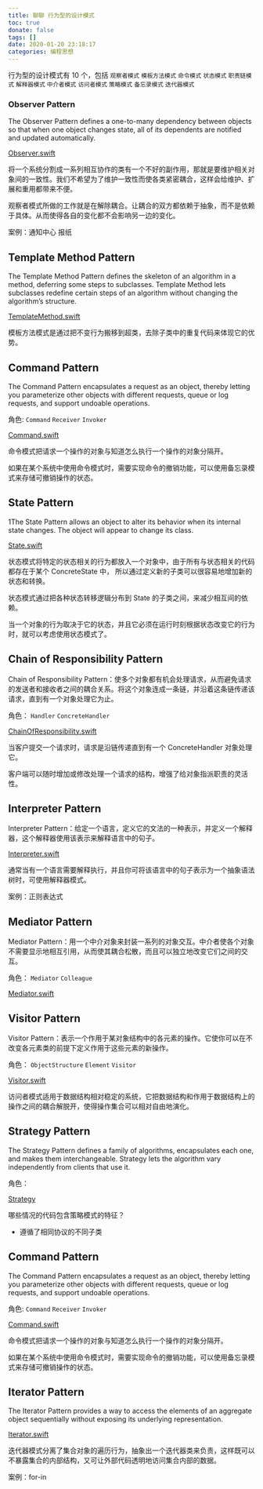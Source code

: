 ```yaml
---
title: 聊聊 行为型的设计模式
toc: true
donate: false
tags: []
date: 2020-01-20 23:18:17
categories: 编程思想
---
```


行为型的设计模式有 10 个，包括 `观察者模式` `模板方法模式` `命令模式` `状态模式` `职责链模式` `解释器模式` `中介者模式` `访问者模式` `策略模式` `备忘录模式` `迭代器模式` 

<!-- more -->

###  Observer Pattern

The Observer Pattern defines a one-to-many dependency between objects so that when one object changes state, all of its dependents are notified and updated automatically.

[Observer.swift](https://github.com/muhlenXi/design-patterns/blob/master/demos/Observer.swift)

将一个系统分割成一系列相互协作的类有一个不好的副作用，那就是要维护相关对象间的一致性。我们不希望为了维护一致性而使各类紧密耦合，这样会给维护、扩展和重用都带来不便。

观察者模式所做的工作就是在解除耦合。让耦合的双方都依赖于抽象，而不是依赖于具体。从而使得各自的变化都不会影响另一边的变化。

案例：通知中心 报纸

## Template Method Pattern

The Template Method Pattern defines the skeleton of an algorithm in a method, deferring some steps to subclasses. Template Method lets subclasses redefine certain steps of an algorithm without changing the algorithm’s structure.

[TemplateMethod.swift](https://github.com/muhlenXi/design-patterns/blob/master/demos/TemplateMethod.swift)

模板方法模式是通过把不变行为搬移到超类，去除子类中的重复代码来体现它的优势。

## Command Pattern

The Command Pattern encapsulates a request as an object, thereby letting you parameterize other objects with different requests, queue or log requests, and support undoable operations.

角色: `Command` `Receiver` `Invoker`

[Command.swift](https://github.com/muhlenXi/design-patterns/blob/master/demos/Command.swift)

命令模式把请求一个操作的对象与知道怎么执行一个操作的对象分隔开。

如果在某个系统中使用命令模式时，需要实现命令的撤销功能，可以使用备忘录模式来存储可撤销操作的状态。

## State Pattern

1The State Pattern allows an object to alter its behavior when its internal state changes. The object will appear to change its class.

[State.swift](https://github.com/muhlenXi/design-patterns/blob/master/demos/State.swift)

状态模式将特定的状态相关的行为都放入一个对象中，由于所有与状态相关的代码都存在于某个 ConcreteState 中， 所以通过定义新的子类可以很容易地增加新的状态和转换。

状态模式通过把各种状态转移逻辑分布到 State 的子类之间，来减少相互间的依赖。

当一个对象的行为取决于它的状态，并且它必须在运行时刻根据状态改变它的行为时，就可以考虑使用状态模式了。

## Chain of Responsibility Pattern

Chain of Responsibility Pattern：使多个对象都有机会处理请求，从而避免请求的发送者和接收者之间的耦合关系。将这个对象连成一条链，并沿着这条链传递该请求，直到有一个对象处理它为止。

角色： `Handler` `ConcreteHandler`

[ChainOfResponsibility.swift](https://github.com/muhlenXi/design-patterns/blob/master/demos/ChainOfResponsibility.swift)

当客户提交一个请求时，请求是沿链传递直到有一个 ConcreteHandler 对象处理它。

客户端可以随时增加或修改处理一个请求的结构，增强了给对象指派职责的灵活性。


##  Interpreter Pattern

Interpreter Pattern：给定一个语言，定义它的文法的一种表示，并定义一个解释器，这个解释器使用该表示来解释语言中的句子。

[Interpreter.swift](https://github.com/muhlenXi/design-patterns/blob/master/demos/Interpreter.swift)

通常当有一个语言需要解释执行，并且你可将该语言中的句子表示为一个抽象语法树时，可使用解释器模式。

案例：正则表达式

## Mediator Pattern

Mediator Pattern：用一个中介对象来封装一系列的对象交互。中介者使各个对象不需要显示地相互引用，从而使其耦合松散，而且可以独立地改变它们之间的交互。

角色： `Mediator` `Colleague`

[Mediator.swift](https://github.com/muhlenXi/design-patterns/blob/master/demos/Mediator.swift)

## Visitor Pattern

Visitor Pattern：表示一个作用于某对象结构中的各元素的操作。它使你可以在不改变各元素类的前提下定义作用于这些元素的新操作。

角色： `ObjectStructure` `Element` `Visitor`

[Visitor.swift](https://github.com/muhlenXi/design-patterns/blob/master/demos/Visitor.swift)

访问者模式适用于数据结构相对稳定的系统，它把数据结构和作用于数据结构上的操作之间的耦合解脱开，使得操作集合可以相对自由地演化。

## Strategy Pattern

The Strategy Pattern defines a family of algorithms, encapsulates each one, and makes them interchangeable. Strategy lets the algorithm vary independently from clients that use it.

角色：

[Strategy](https://github.com/muhlenXi/design-patterns/blob/master/demos/Strategy.swift)

哪些情况的代码包含策略模式的特征？

- 遵循了相同协议的不同子类


## Command Pattern

The Command Pattern encapsulates a request as an object, thereby letting you parameterize other objects with different requests, queue or log requests, and support undoable operations.

角色: `Command` `Receiver` `Invoker`

[Command.swift](https://github.com/muhlenXi/design-patterns/blob/master/demos/Command.swift)

命令模式把请求一个操作的对象与知道怎么执行一个操作的对象分隔开。

如果在某个系统中使用命令模式时，需要实现命令的撤销功能，可以使用备忘录模式来存储可撤销操作的状态。

##  Iterator Pattern

The Iterator Pattern provides a way to access the elements of an aggregate object sequentially without exposing its underlying representation.

[Iterator.swift](https://github.com/muhlenXi/design-patterns/blob/master/demos/Iterator.swift)

迭代器模式分离了集合对象的遍历行为，抽象出一个迭代器类来负责，这样既可以不暴露集合的内部结构，又可让外部代码透明地访问集合内部的数据。

案例：for-in

